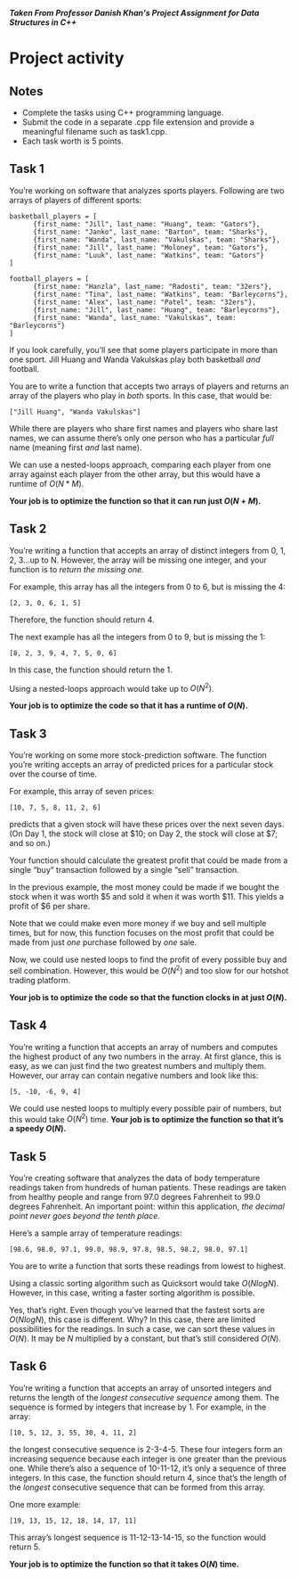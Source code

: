*****Taken From Professor Danish Khan's Project Assignment for Data Structures in C++*****

# Project activity

## Notes

- Complete the tasks using C++ programming language. 
- Submit the code in a separate .cpp file extension and provide a meaningful filename such as task1.cpp.
- Each task worth is 5 points.

## Task 1

You’re working on software that analyzes sports players. Following are two arrays of players of different sports:

```
basketball_players = [
      {first_name: "Jill", last_name: "Huang", team: "Gators"},
      {first_name: "Janko", last_name: "Barton", team: "Sharks"},
      {first_name: "Wanda", last_name: "Vakulskas", team: "Sharks"},
      {first_name: "Jill", last_name: "Moloney", team: "Gators"},
      {first_name: "Luuk", last_name: "Watkins", team: "Gators"}
]

football_players = [
      {first_name: "Hanzla", last_name: "Radosti", team: "32ers"},
      {first_name: "Tina", last_name: "Watkins", team: "Barleycorns"},
      {first_name: "Alex", last_name: "Patel", team: "32ers"},
      {first_name: "Jill", last_name: "Huang", team: "Barleycorns"},
      {first_name: "Wanda", last_name: "Vakulskas", team: "Barleycorns"}
]
```

If you look carefully, you’ll see that some players participate in more than one sport. Jill Huang and Wanda Vakulskas play both basketball *and* football.

You are to write a function that accepts two arrays of players and returns an array of the players who play in *both* sports. In this case, that would be:

`["Jill Huang", "Wanda Vakulskas"]`

While there are players who share first names and players who share last names, we can assume there’s only one person who has a particular *full* name (meaning first *and* last name).

We can use a nested-loops approach, comparing each player from one array against each player from the other array, but this would have a runtime of $O(N * M)$. 

**Your job is to optimize the function so that it can run just $O(N + M)$.**

## Task 2

You’re writing a function that accepts an array of distinct integers from 0, 1, 2, 3...up to N. However, the array will be missing one integer, and your function is to *return the missing one.*

For example, this array has all the integers from 0 to 6, but is missing the 4:

```
[2, 3, 0, 6, 1, 5]
```

Therefore, the function should return 4.

The next example has all the integers from 0 to 9, but is missing the 1:

```
[8, 2, 3, 9, 4, 7, 5, 0, 6]
```

In this case, the function should return the 1.

Using a nested-loops approach would take up to $O(N^2)$. 

**Your job is to optimize the code so that it has a runtime of $O(N)$.**

## Task 3

You’re working on some more stock-prediction software. The function you’re writing accepts an array of predicted prices for a particular stock over the course of time.

For example, this array of seven prices:

```
[10, 7, 5, 8, 11, 2, 6]
```

predicts that a given stock will have these prices over the next seven days. (On Day 1, the stock will close at \$10; on Day 2, the stock will close at $7; and so on.)

Your function should calculate the greatest profit that could be made from a single “buy” transaction followed by a single “sell” transaction.

In the previous example, the most money could be made if we bought the stock when it was worth \$5 and sold it when it was worth \$11. This yields a profit of $6 per share.

Note that we could make even more money if we buy and sell multiple times, but for now, this function focuses on the most profit that could be made from just *one* purchase followed by *one* sale.

Now, we could use nested loops to find the profit of every possible buy and sell combination. However, this would be $O(N^2)$ and too slow for our hotshot trading platform. 

**Your job is to optimize the code so that the function clocks in at just $O(N)$.**

## Task 4

You’re writing a function that accepts an array of numbers and computes the highest product of any two numbers in the array. At first glance, this is easy, as we can just find the two greatest numbers and multiply them. However, our array can contain negative numbers and look like this:

```
[5, -10, -6, 9, 4]
```

We could use nested loops to multiply every possible pair of numbers, but this would take $O(N^2)$ time. **Your job is to optimize the function so that it’s a speedy $O(N)$.**

## Task 5

You’re creating software that analyzes the data of body temperature readings taken from hundreds of human patients. These readings are taken from healthy people and range from 97.0 degrees Fahrenheit to 99.0 degrees Fahrenheit. An important point: within this application, *the decimal point never goes beyond the tenth place.*

Here’s a sample array of temperature readings:

```
[98.6, 98.0, 97.1, 99.0, 98.9, 97.8, 98.5, 98.2, 98.0, 97.1]
```

You are to write a function that sorts these readings from lowest to highest.

Using a classic sorting algorithm such as Quicksort would take $O(N log N)$. However, in this case, writing a faster sorting algorithm is possible.

Yes, that’s right. Even though you’ve learned that the fastest sorts are $O(N log N)$, this case is different. Why? In this case, there are limited possibilities for the readings. In such a case, we can sort these values in $O(N)$. It may be $N$ multiplied by a constant, but that’s still considered $O(N)$.

## Task 6

You’re writing a function that accepts an array of unsorted integers and returns the length of the *longest consecutive sequence* among them. The sequence is formed by integers that increase by 1. For example, in the array:

```
[10, 5, 12, 3, 55, 30, 4, 11, 2]
```

the longest consecutive sequence is 2-3-4-5. These four integers form an increasing sequence because each integer is one greater than the previous one. While there’s also a sequence of 10-11-12, it’s only a sequence of three integers. In this case, the function should return 4, since that’s the length of the *longest* consecutive sequence that can be formed from this array.

One more example:

```
[19, 13, 15, 12, 18, 14, 17, 11]
```

This array’s longest sequence is 11-12-13-14-15, so the function would return 5.

**Your job is to optimize the function so that it takes $O(N)$ time.**
